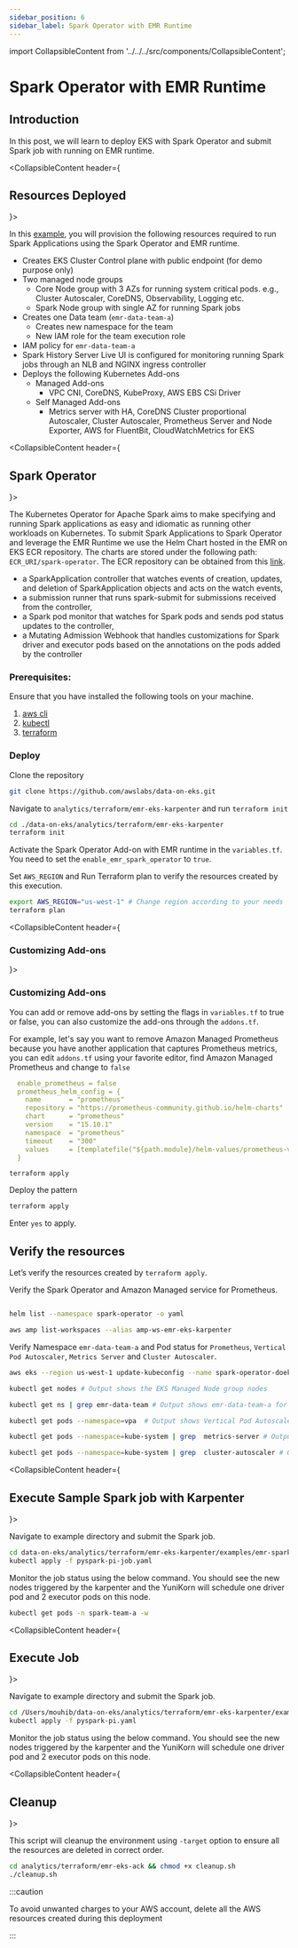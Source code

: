 ```yaml
---
sidebar_position: 6
sidebar_label: Spark Operator with EMR Runtime
---
```

import CollapsibleContent from '../../../src/components/CollapsibleContent';

# Spark Operator with EMR Runtime

## Introduction
In this post, we will learn to deploy EKS with Spark Operator and submit Spark job with running on EMR runtime.

<CollapsibleContent header={<h2><span>Resources Deployed</span></h2>}>

In this [example](https://github.com/awslabs/data-on-eks/tree/main/workshop/examples), you will provision the following resources required to run Spark Applications using the Spark Operator and EMR runtime.

- Creates EKS Cluster Control plane with public endpoint (for demo purpose only)
- Two managed node groups
  - Core Node group with 3 AZs for running system critical pods. e.g., Cluster Autoscaler, CoreDNS, Observability, Logging etc.
  - Spark Node group with single AZ for running Spark jobs
- Creates one Data team (`emr-data-team-a`)
  - Creates new namespace for the team
  - New IAM role for the team execution role
- IAM policy for `emr-data-team-a`
- Spark History Server Live UI is configured for monitoring running Spark jobs through an NLB and NGINX ingress controller
- Deploys the following Kubernetes Add-ons
    - Managed Add-ons
        - VPC CNI, CoreDNS, KubeProxy, AWS EBS CSi Driver
    - Self Managed Add-ons
        - Metrics server with HA, CoreDNS Cluster proportional Autoscaler, Cluster Autoscaler, Prometheus Server and Node Exporter, AWS for FluentBit, CloudWatchMetrics for EKS

</CollapsibleContent>

<CollapsibleContent header={<h2><span>Spark Operator</span></h2>}>

The Kubernetes Operator for Apache Spark aims to make specifying and running Spark applications as easy and idiomatic as running other workloads on Kubernetes. To submit Spark Applications to Spark Operator and leverage the EMR Runtime we use the Helm Chart hosted in the EMR on EKS ECR repository. The charts are stored under the following path: `ECR_URI/spark-operator`. The ECR repository can be obtained from this [link](https://docs.aws.amazon.com/emr/latest/EMR-on-EKS-DevelopmentGuide/setting-up-emr-runtime.html).

* a SparkApplication controller that watches events of creation, updates, and deletion of SparkApplication objects and acts on the watch events,
* a submission runner that runs spark-submit for submissions received from the controller,
* a Spark pod monitor that watches for Spark pods and sends pod status updates to the controller,
* a Mutating Admission Webhook that handles customizations for Spark driver and executor pods based on the annotations on the pods added by the controller

</CollapsibleContent>

### Prerequisites:

Ensure that you have installed the following tools on your machine.

1. [aws cli](https://docs.aws.amazon.com/cli/latest/userguide/install-cliv2.html)
2. [kubectl](https://Kubernetes.io/docs/tasks/tools/)
3. [terraform](https://learn.hashicorp.com/tutorials/terraform/install-cli)

### Deploy

Clone the repository

```bash
git clone https://github.com/awslabs/data-on-eks.git
```

Navigate to `analytics/terraform/emr-eks-karpenter` and run `terraform init`

```bash
cd ./data-on-eks/analytics/terraform/emr-eks-karpenter
terraform init
```

Activate the Spark Operator Add-on with EMR runtime in the `variables.tf`. You need to set the `enable_emr_spark_operator` to `true`.

Set `AWS_REGION` and Run Terraform plan to verify the resources created by this execution.

```bash
export AWS_REGION="us-west-1" # Change region according to your needs
terraform plan
```
<CollapsibleContent header={<h3><span>Customizing Add-ons</span></h3>}>

### Customizing Add-ons

You can add or remove add-ons by setting the flags in `variables.tf` to true or false, you can also customize the add-ons through the `addons.tf`.

For example, let's say you want to remove Amazon Managed Prometheus because you have another application that captures Prometheus metrics, you can edit `addons.tf` using your favorite editor, find Amazon Managed Prometheus and change to `false`
```yaml
  enable_prometheus = false
  prometheus_helm_config = {
    name       = "prometheus"
    repository = "https://prometheus-community.github.io/helm-charts"
    chart      = "prometheus"
    version    = "15.10.1"
    namespace  = "prometheus"
    timeout    = "300"
    values     = [templatefile("${path.module}/helm-values/prometheus-values.yaml", {})]
  }
```

```
terraform apply
```

</CollapsibleContent>

Deploy the pattern

```bash
terraform apply
```

Enter `yes` to apply.

## Verify the resources

Let’s verify the resources created by `terraform apply`.

Verify the Spark Operator and Amazon Managed service for Prometheus.

```bash

helm list --namespace spark-operator -o yaml

aws amp list-workspaces --alias amp-ws-emr-eks-karpenter

```

Verify Namespace `emr-data-team-a` and Pod status for `Prometheus`, `Vertical Pod Autoscaler`, `Metrics Server` and `Cluster Autoscaler`.

```bash
aws eks --region us-west-1 update-kubeconfig --name spark-operator-doeks # Creates k8s config file to authenticate with EKS Cluster

kubectl get nodes # Output shows the EKS Managed Node group nodes

kubectl get ns | grep emr-data-team # Output shows emr-data-team-a for data team

kubectl get pods --namespace=vpa  # Output shows Vertical Pod Autoscaler pods

kubectl get pods --namespace=kube-system | grep  metrics-server # Output shows Metric Server pod

kubectl get pods --namespace=kube-system | grep  cluster-autoscaler # Output shows Cluster Autoscaler pod
```

<CollapsibleContent header={<h2><span>Execute Sample Spark job with Karpenter</span></h2>}>

Navigate to example directory and submit the Spark job.

```bash
cd data-on-eks/analytics/terraform/emr-eks-karpenter/examples/emr-spark-operator
kubectl apply -f pyspark-pi-job.yaml
```

Monitor the job status using the below command.
You should see the new nodes triggered by the karpenter and the YuniKorn will schedule one driver pod and 2 executor pods on this node.

```bash
kubectl get pods -n spark-team-a -w
```
</CollapsibleContent>

<CollapsibleContent header={<h2><span>Execute Job</span></h2>}>

Navigate to example directory and submit the Spark job.

```bash
cd /Users/mouhib/data-on-eks/analytics/terraform/emr-eks-karpenter/examples/emr-spark-operator
kubectl apply -f pyspark-pi.yaml
```

Monitor the job status using the below command.
You should see the new nodes triggered by the karpenter and the YuniKorn will schedule one driver pod and 2 executor pods on this node.

</CollapsibleContent>


<CollapsibleContent header={<h2><span>Cleanup</span></h2>}>

This script will cleanup the environment using `-target` option to ensure all the resources are deleted in correct order.

```bash
cd analytics/terraform/emr-eks-ack && chmod +x cleanup.sh
./cleanup.sh
```
</CollapsibleContent>

:::caution

To avoid unwanted charges to your AWS account, delete all the AWS resources created during this deployment

:::
